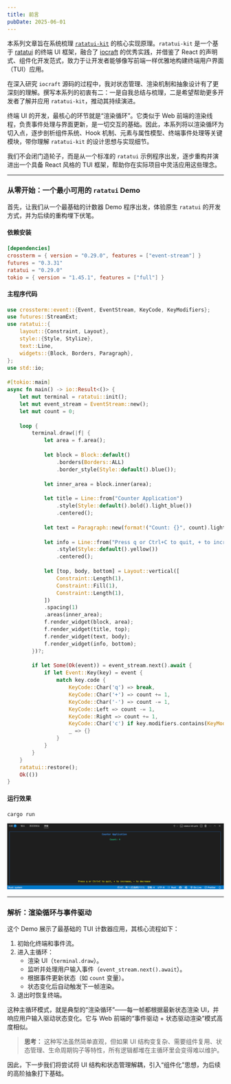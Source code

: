 ```yaml
---
title: 前言
pubDate: 2025-06-01
---
```



本系列文章旨在系统梳理 [`ratatui-kit`](https://github.com/yexiyue/ratatui-kit) 的核心实现原理。`ratatui-kit` 是一个基于 [ratatui](https://ratatui.rs/) 的终端 UI 框架，融合了 [iocraft](https://github.com/ccbrown/iocraft) 的优秀实践，并借鉴了 React 的声明式、组件化开发范式，致力于让开发者能够像写前端一样优雅地构建终端用户界面（TUI）应用。

在深入研究 `iocraft` 源码的过程中，我对状态管理、渲染机制和抽象设计有了更深刻的理解。撰写本系列的初衷有二：一是自我总结与梳理，二是希望帮助更多开发者了解并应用 `ratatui-kit`，推动其持续演进。

终端 UI 的开发，最核心的环节就是“渲染循环”。它类似于 Web 前端的渲染线程，负责事件处理与界面更新，是一切交互的基础。因此，本系列将以渲染循环为切入点，逐步剖析组件系统、Hook 机制、元素与属性模型、终端事件处理等关键模块，带你理解 `ratatui-kit` 的设计思想与实现细节。

我们不会闭门造轮子，而是从一个标准的 `ratatui` 示例程序出发，逐步重构并演进出一个具备 React 风格的 TUI 框架，帮助你在实际项目中灵活应用这些理念。

---

### 从零开始：一个最小可用的 `ratatui` Demo

首先，让我们从一个最基础的计数器 Demo 程序出发，体验原生 `ratatui` 的开发方式，并为后续的重构埋下伏笔。

#### 依赖安装

```toml
[dependencies]
crossterm = { version = "0.29.0", features = ["event-stream"] }
futures = "0.3.31"
ratatui = "0.29.0"
tokio = { version = "1.45.1", features = ["full"] }
```

#### 主程序代码

```rust
use crossterm::event::{Event, EventStream, KeyCode, KeyModifiers};
use futures::StreamExt;
use ratatui::{
    layout::{Constraint, Layout},
    style::{Style, Stylize},
    text::Line,
    widgets::{Block, Borders, Paragraph},
};
use std::io;

#[tokio::main]
async fn main() -> io::Result<()> {
    let mut terminal = ratatui::init();
    let mut event_stream = EventStream::new();
    let mut count = 0;

    loop {
        terminal.draw(|f| {
            let area = f.area();

            let block = Block::default()
                .borders(Borders::ALL)
                .border_style(Style::default().blue());

            let inner_area = block.inner(area);

            let title = Line::from("Counter Application")
                .style(Style::default().bold().light_blue())
                .centered();

            let text = Paragraph::new(format!("Count: {}", count).light_green()).centered();

            let info = Line::from("Press q or Ctrl+C to quit, + to increase, - to decrease")
                .style(Style::default().yellow())
                .centered();

            let [top, body, bottom] = Layout::vertical([
                Constraint::Length(1),
                Constraint::Fill(1),
                Constraint::Length(1),
            ])
            .spacing(1)
            .areas(inner_area);
            f.render_widget(block, area);
            f.render_widget(title, top);
            f.render_widget(text, body);
            f.render_widget(info, bottom);
        })?;

        if let Some(Ok(event)) = event_stream.next().await {
            if let Event::Key(key) = event {
                match key.code {
                    KeyCode::Char('q') => break,
                    KeyCode::Char('+') => count += 1,
                    KeyCode::Char('-') => count -= 1,
                    KeyCode::Left => count -= 1,
                    KeyCode::Right => count += 1,
                    KeyCode::Char('c') if key.modifiers.contains(KeyModifiers::CONTROL) => break,
                    _ => {}
                }
            }
        }
    }
    ratatui::restore();
    Ok(())
}
```

#### 运行效果

```shell
cargo run
```

![image-20250624145726467](前言.assets/image-20250624145726467.png)

---

### 解析：渲染循环与事件驱动

这个 Demo 展示了最基础的 TUI 计数器应用，其核心流程如下：

1. 初始化终端和事件流。
2. 进入主循环：
    - 渲染 UI（`terminal.draw`）。
    - 监听并处理用户输入事件（`event_stream.next().await`）。
    - 根据事件更新状态（如 `count` 变量）。
    - 状态变化后自动触发下一帧渲染。
3. 退出时恢复终端。

这种主循环模式，就是典型的“渲染循环”——每一帧都根据最新状态渲染 UI，并响应用户输入驱动状态变化。它与 Web 前端的“事件驱动 + 状态驱动渲染”模式高度相似。

> **思考：** 这种写法虽然简单直观，但如果 UI 结构变复杂、需要组件复用、状态管理、生命周期钩子等特性，所有逻辑都堆在主循环里会变得难以维护。

因此，下一步我们将尝试将 UI 结构和状态管理解耦，引入“组件化”思想，为后续的高阶抽象打下基础。
